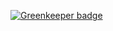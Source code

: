

[![Greenkeeper badge](https://badges.greenkeeper.io/patrickleet/split-test-tutorial.svg)](https://greenkeeper.io/)